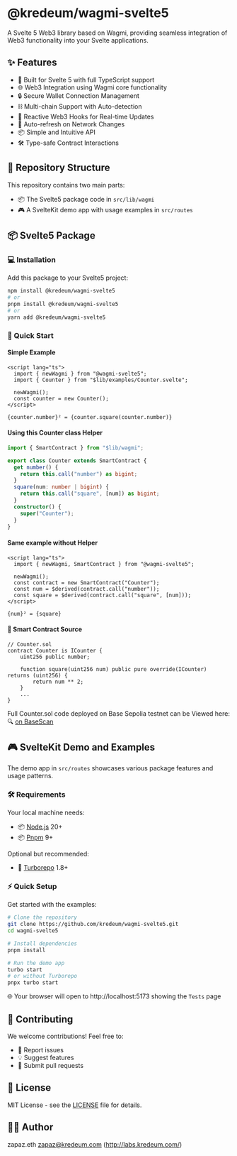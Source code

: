 # @kredeum/wagmi-svelte5

A Svelte 5 Web3 library based on Wagmi, providing seamless integration of Web3 functionality into your Svelte applications.

## ✨ Features

- 🔌 Built for Svelte 5 with full TypeScript support
- 🌐 Web3 Integration using Wagmi core functionality
- 🔒 Secure Wallet Connection Management
- ⛓️ Multi-chain Support with Auto-detection
- 🎣 Reactive Web3 Hooks for Real-time Updates
- 🔄 Auto-refresh on Network Changes
- 📦 Simple and Intuitive API
- 🛠️ Type-safe Contract Interactions

## 📁 Repository Structure

This repository contains two main parts:

- 📦 The Svelte5 package code in `src/lib/wagmi`
- 🎮 A SvelteKit demo app with usage examples in `src/routes`

## 📦 Svelte5 Package

### 💻 Installation

Add this package to your Svelte5 project:

```bash
npm install @kredeum/wagmi-svelte5
# or
pnpm install @kredeum/wagmi-svelte5
# or
yarn add @kredeum/wagmi-svelte5
```

### 🚀 Quick Start

#### Simple Example

```svelte
<script lang="ts">
  import { newWagmi } from "@wagmi-svelte5";
  import { Counter } from "$lib/examples/Counter.svelte";

  newWagmi();
  const counter = new Counter();
</script>

{counter.number}² = {counter.square(counter.number)}
```

#### Using this Counter class Helper

```typescript
import { SmartContract } from "$lib/wagmi";

export class Counter extends SmartContract {
  get number() {
    return this.call("number") as bigint;
  }
  square(num: number | bigint) {
    return this.call("square", [num]) as bigint;
  }
  constructor() {
    super("Counter");
  }
}
```

#### Same example without Helper

```svelte
<script lang="ts">
  import { newWagmi, SmartContract } from "@wagmi-svelte5";

  newWagmi();
  const contract = new SmartContract("Counter");
  const num = $derived(contract.call("number"));
  const square = $derived(contract.call("square", [num]));
</script>

{num}² = {square}
```

#### 📄 Smart Contract Source

```solidity
// Counter.sol
contract Counter is ICounter {
    uint256 public number;

    function square(uint256 num) public pure override(ICounter) returns (uint256) {
        return num ** 2;
    }
    ...
}
```

Full Counter.sol code deployed on Base Sepolia testnet can be Viewed here:
🔍 [on BaseScan](https://sepolia.basescan.org/address/0xb1eC295A306436560C7A27616f51B5d76D6aDCa8#code)

## 🎮 SvelteKit Demo and Examples

The demo app in `src/routes` showcases various package features and usage patterns.

### 🛠️ Requirements

Your local machine needs:

- 📦 [Node.js](https://nodejs.org/) 20+
- 📦 [Pnpm](https://pnpm.io/) 9+

Optional but recommended:

- 🚀 [Turborepo](https://turbo.build/repo) 1.8+

### ⚡ Quick Setup

Get started with the examples:

```bash
# Clone the repository
git clone https://github.com/kredeum/wagmi-svelte5.git
cd wagmi-svelte5

# Install dependencies
pnpm install

# Run the demo app
turbo start
# or without Turborepo
pnpx turbo start
```

🌐 Your browser will open to http://localhost:5173 showing the `Tests` page

## 🤝 Contributing

We welcome contributions! Feel free to:

- 🐛 Report issues
- 💡 Suggest features
- 🔧 Submit pull requests

## 📄 License

MIT License - see the [LICENSE](LICENSE) file for details.

## 👨‍💻 Author

zapaz.eth <zapaz@kredeum.com> (http://labs.kredeum.com/)
